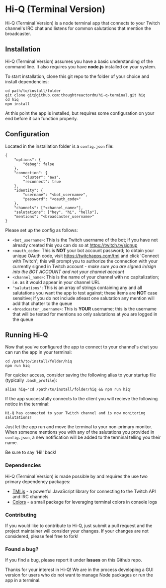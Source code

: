 # Hi-Q (Terminal Version)

Hi-Q (Terminal Version) is a node terminal app that connects to your Twitch channel's IRC chat and listens for common salutations that mention the broadcaster.

## Installation

Hi-Q (Terminal Version) assumes you have a basic understanding of the command line. It also requires you have **node.js** installed on your system.

To start installation, clone this git repo to the folder of your choice and install dependencies:

````
cd path/to/install/folder
git clone git@github.com:thoughtreactordm/hi-q-terminal.git hiq
cd hiq
npm install
````

At this point the app is installed, but requires some configuration on your end before it can function properly.

## Configuration
Located in the installation folder is a `config.json` file:

````
{
	"options": {
		"debug": false
	},
	"connection": {
		"cluster": "aws",
		"reconnect": true
	},
	"identity": {
		"username": "<bot_username>",
		"password": "<oauth_code>"
	},
	"channels": ["<channel_name>"],
	"salutations": ["hey", "hi", "hello"],
	"mentions": "<broadcaster_username>"
}
````

Please set up the config as follows:

 - `<bot_username>`: This is the Twitch username of the bot; if you have not already created this you can do so at https://twitch.tv/signup
 - `<oauth_code>`: This is **NOT** your bot account password; to obtain your unique OAuth code, visit https://twitchapps.com/tmi and click 'Connect with Twitch'; this will prompt you to authorize the connection with your currently signed in Twitch account - *make sure you are signed in/sign into the BOT ACCOUNT and not your channel account*
 - `<channel_name>`: This is the name of your channel with no capitalization; i.e. as it would appear in your channel URL
 - `"salutations"`: This is an array of strings containing any and all salutations you want the app to test against; these items are **NOT** case sensitive; if you do not include atleast one salutation any mention will add that chatter to the queue
 - `<broadcaster_username>`: This is **YOUR** username; this is the username that will be tested for mentions so only salutations at you are logged in the queue

## Running Hi-Q

Now that you've configured the app to connect to your channel's chat you can run the app in your terminal:

````
cd /path/to/install/folder/hiq
npm run hiq
````

For quicker access, consider saving the following alias to your startup file (typically `.bash_profile`):
````
alias hiq='cd /path/to/install/folder/hiq && npm run hiq'
````

If the app successfully connects to the client you will recieve the following notice in the terminal:
````
Hi-Q has connected to your Twitch channel and is now monitoring salutations!
````

Just let the app run and move the terminal to your non-primary monitor. When someone mentions you with any of the salutations you provided in `config.json`, a new notification will be added to the terminal telling you their name. 

Be sure to say 'Hi!' back!

### Dependencies
Hi-Q (Terminal Version) is made possible by and requires the use two primary dependency packages:
 - [TMI.js](https://www.npmjs.com/package/tmi.js/) - a powerful JavaScript library for connecting to the Twitch API and IRC channels
 - [Colors](https://www.npmjs.com/package/colors) - a small package for leveraging terminal colors in console logs

### Contributing
If you would like to contribute to Hi-Q, just submit a pull request and the project maintainer will consider your changes. If your changes are not considered, please feel free to fork!

### Found a bug?
If you find a bug, please report it under **Issues** on this Github repo.

Thanks for your interest in Hi-Q! We are in the process developing a GUI version for users who do not want to manage Node packages or run the app in a terminal.
